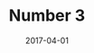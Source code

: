 ---
title: Number 3
date: '2017-04-01'
thumb_image: images/mar-2yo/3.jpg
thumb_image_alt: Number 3
image: images/mar-2yo/3.jpg
image_alt: Number 3
template: project
---	